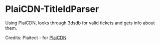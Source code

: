 # PlaiCDN-TitleIdParser
Using PlaiCDN, looks through 3dsdb for valid tickets and gets info about them.

Credits:
Plaitect - for [PlaiCDN](https://github.com/Plailect/PlaiCDN)
